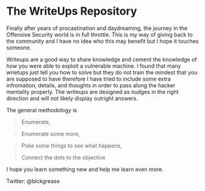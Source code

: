 # The WriteUps Repository

Finally after years of procastination and daydreaming, the journey in the Offensive Security world is in full throttle. This is my way of giving back to the community and I have no idea who this may benefit but I hope it touches someone. 

Writeups are a good way to share knowledge and cement the knowledge of how you were able to exploit a vulnerable machine. I found that many wrietups just tell you how to solve but they do not train the mindest that you are supposed to have therefore I have tried to include some extra infromation, details, and thoughts in order to pass along the hacker mentality properly. The writeups are designed as nudges in the right direction and will not likely display outright answers. 

The general methodology is
  > Enumerate,
  
  > Enumerate some more, 
  
  > Poke some things to see what happens,
  
  > Connect the dots to the objective
  
I hope you learn something new and help me learn even more.

Twitter: @blckgrease
